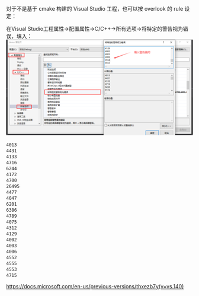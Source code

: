 对于不是基于 cmake 构建的 Visual Studio 工程，也可以按 overlook 的 rule 设定：

在Visual Studio工程属性->配置属性->C/C++->所有选项->将特定的警告视为错误，填入：
![](VS_config.png)

```
4013
4431
4133
4716
6244
4172
4700
26495
4477
4047
6201
6386
4789
4075
4312
4129
4002
4003
4006
4552
4555
4553
4715
```



https://docs.microsoft.com/en-us/previous-versions/thxezb7y(v=vs.140)
